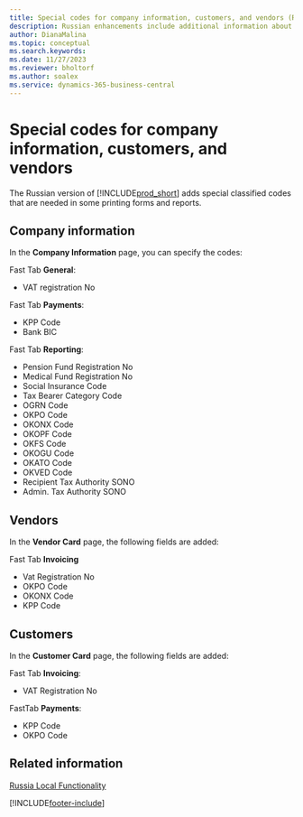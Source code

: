 ```yaml
---
title: Special codes for company information, customers, and vendors (RU)
description: Russian enhancements include additional information about your company and each customer and vendor.
author: DianaMalina
ms.topic: conceptual
ms.search.keywords:
ms.date: 11/27/2023
ms.reviewer: bholtorf
ms.author: soalex
ms.service: dynamics-365-business-central
---
```


# Special codes for company information, customers, and vendors

The Russian version of [!INCLUDE[prod_short](../../includes/prod_short.md)] adds special classified codes that are needed in some printing forms and reports.

## Company information

In the **Company Information** page, you can specify the codes:

Fast Tab **General**:

- VAT registration No

Fast Tab **Payments**:

- KPP Code
- Bank BIC

Fast Tab **Reporting**:

- Pension Fund Registration No
- Medical Fund Registration No
- Social Insurance Code
- Tax Bearer Category Code
- OGRN Code
- OKPO Code
- OKONX Code
- OKOPF Code
- OKFS Code
- OKOGU Code
- OKATO Code
- OKVED Code
- Recipient Tax Authority SONO
- Admin. Tax Authority SONO

## Vendors

In the **Vendor Card** page, the following fields are added:

Fast Tab **Invoicing**

- Vat Registration No
- OKPO Code
- OKONX Code
- KPP Code

## Customers

In the **Customer Card** page, the following fields are added:

Fast Tab **Invoicing**:

- VAT Registration No

FastTab **Payments**:

- KPP Code
- OKPO Code

## Related information

[Russia Local Functionality](russia-local-functionality.md)  


[!INCLUDE[footer-include](../../includes/footer-banner.md)]